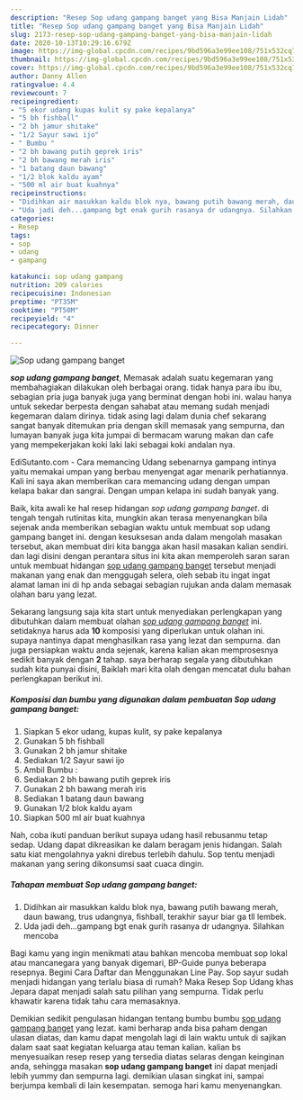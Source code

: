 ```yaml
---
description: "Resep Sop udang gampang banget yang Bisa Manjain Lidah"
title: "Resep Sop udang gampang banget yang Bisa Manjain Lidah"
slug: 2173-resep-sop-udang-gampang-banget-yang-bisa-manjain-lidah
date: 2020-10-13T10:29:16.679Z
image: https://img-global.cpcdn.com/recipes/9bd596a3e99ee108/751x532cq70/sop-udang-gampang-banget-foto-resep-utama.jpg
thumbnail: https://img-global.cpcdn.com/recipes/9bd596a3e99ee108/751x532cq70/sop-udang-gampang-banget-foto-resep-utama.jpg
cover: https://img-global.cpcdn.com/recipes/9bd596a3e99ee108/751x532cq70/sop-udang-gampang-banget-foto-resep-utama.jpg
author: Danny Allen
ratingvalue: 4.4
reviewcount: 7
recipeingredient:
- "5 ekor udang kupas kulit sy pake kepalanya"
- "5 bh fishball"
- "2 bh jamur shitake"
- "1/2 Sayur sawi ijo"
- " Bumbu "
- "2 bh bawang putih geprek iris"
- "2 bh bawang merah iris"
- "1 batang daun bawang"
- "1/2 blok kaldu ayam"
- "500 ml air buat kuahnya"
recipeinstructions:
- "Didihkan air masukkan kaldu blok nya, bawang putih bawang merah, daun bawang, trus udangnya, fishball, terakhir sayur biar ga tll lembek."
- "Uda jadi deh...gampang bgt enak gurih rasanya dr udangnya. Silahkan mencoba"
categories:
- Resep
tags:
- sop
- udang
- gampang

katakunci: sop udang gampang 
nutrition: 209 calories
recipecuisine: Indonesian
preptime: "PT35M"
cooktime: "PT50M"
recipeyield: "4"
recipecategory: Dinner

---
```



![Sop udang gampang banget](https://img-global.cpcdn.com/recipes/9bd596a3e99ee108/751x532cq70/sop-udang-gampang-banget-foto-resep-utama.jpg)

<b><i>sop udang gampang banget</i></b>, Memasak adalah suatu kegemaran yang membahagiakan dilakukan oleh berbagai orang. tidak hanya para ibu ibu, sebagian pria juga banyak juga yang berminat dengan hobi ini. walau hanya untuk sekedar berpesta dengan sahabat atau memang sudah menjadi kegemaran dalam dirinya. tidak asing lagi dalam dunia chef sekarang sangat banyak ditemukan pria dengan skill memasak yang sempurna, dan lumayan banyak juga kita jumpai di bermacam warung makan dan cafe yang mempekerjakan koki laki laki sebagai koki andalan nya.

EdiSutanto.com - Cara memancing Udang sebenarnya gampang intinya yaitu memakai umpan yang berbau menyengat agar menarik perhatiannya. Kali ini saya akan memberikan cara memancing udang dengan umpan kelapa bakar dan sangrai. Dengan umpan kelapa ini sudah banyak yang.

Baik, kita awali ke hal resep hidangan <i>sop udang gampang banget</i>. di tengah tengah rutinitas kita, mungkin akan terasa menyenangkan bila sejenak anda memberikan sebagian waktu untuk membuat sop udang gampang banget ini. dengan kesuksesan anda dalam mengolah masakan tersebut, akan membuat diri kita bangga akan hasil masakan kalian sendiri. dan lagi disini dengan perantara situs ini kita akan memperoleh saran saran untuk membuat hidangan <u>sop udang gampang banget</u> tersebut menjadi makanan yang enak dan menggugah selera, oleh sebab itu ingat ingat alamat laman ini di hp anda sebagai sebagian rujukan anda dalam memasak olahan baru yang lezat.


Sekarang langsung saja kita start untuk menyediakan perlengkapan yang dibutuhkan dalam membuat olahan <u><i>sop udang gampang banget</i></u> ini. setidaknya harus ada <b>10</b> komposisi yang diperlukan untuk olahan ini. supaya nantinya dapat menghasilkan rasa yang lezat dan sempurna. dan juga persiapkan waktu anda sejenak, karena kalian akan memprosesnya sedikit banyak dengan <b>2</b> tahap. saya berharap segala yang dibutuhkan sudah kita punyai disini, Baiklah mari kita olah dengan mencatat dulu bahan perlengkapan berikut ini.

<!--inarticleads1-->

##### Komposisi dan bumbu yang digunakan dalam pembuatan Sop udang gampang banget:

1. Siapkan 5 ekor udang, kupas kulit, sy pake kepalanya
1. Gunakan 5 bh fishball
1. Gunakan 2 bh jamur shitake
1. Sediakan 1/2 Sayur sawi ijo
1. Ambil  Bumbu :
1. Sediakan 2 bh bawang putih geprek iris
1. Gunakan 2 bh bawang merah iris
1. Sediakan 1 batang daun bawang
1. Gunakan 1/2 blok kaldu ayam
1. Siapkan 500 ml air buat kuahnya


Nah, coba ikuti panduan berikut supaya udang hasil rebusanmu tetap sedap. Udang dapat dikreasikan ke dalam beragam jenis hidangan. Salah satu kiat mengolahnya yakni direbus terlebih dahulu. Sop tentu menjadi makanan yang sering dikonsumsi saat cuaca dingin. 

<!--inarticleads2-->

##### Tahapan membuat Sop udang gampang banget:

1. Didihkan air masukkan kaldu blok nya, bawang putih bawang merah, daun bawang, trus udangnya, fishball, terakhir sayur biar ga tll lembek.
1. Uda jadi deh...gampang bgt enak gurih rasanya dr udangnya. Silahkan mencoba


Bagi kamu yang ingin menikmati atau bahkan mencoba membuat sop lokal atau mancanegara yang banyak digemari, BP-Guide punya beberapa resepnya. Begini Cara Daftar dan Menggunakan Line Pay. Sop sayur sudah menjadi hidangan yang terlalu biasa di rumah? Maka Resep Sop Udang khas Jepara dapat menjadi salah satu pilihan yang sempurna. Tidak perlu khawatir karena tidak tahu cara memasaknya. 

Demikian sedikit pengulasan hidangan tentang bumbu bumbu <u>sop udang gampang banget</u> yang lezat. kami berharap anda bisa paham dengan ulasan diatas, dan kamu dapat mengolah lagi di lain waktu untuk di sajikan dalam saat saat kegiatan keluarga atau teman kalian. kalian bs menyesuaikan resep resep yang tersedia diatas selaras dengan keinginan anda, sehingga masakan <b>sop udang gampang banget</b> ini dapat menjadi lebih yummy dan sempurna lagi. demikian ulasan singkat ini, sampai berjumpa kembali di lain kesempatan. semoga hari kamu menyenangkan.
